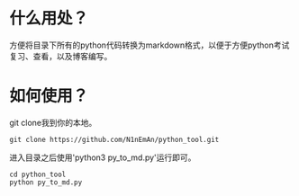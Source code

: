 # 什么用处？
方便将目录下所有的python代码转换为markdown格式，以便于方便python考试复习、查看，以及博客编写。

# 如何使用？
git clone我到你的本地。
```
git clone https://github.com/N1nEmAn/python_tool.git
```
进入目录之后使用'python3 py_to_md.py'运行即可。
```
cd python_tool
python py_to_md.py
```
